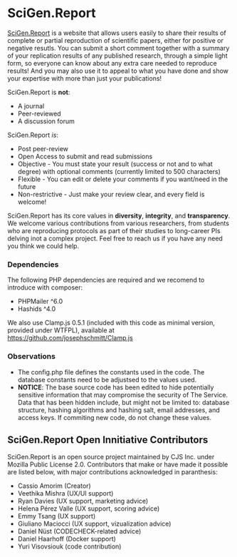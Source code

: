 # SciGen.Report

<a href="https://scigen.report">SciGen.Report</a> is a website that allows users easily to share their results of complete or partial reproduction of scientific papers, either for positive or negative resutls. You can submit a short comment together with a summary of your replication results of any published research, through a simple light form, so everyone can know about any extra care needed to reproduce results! And you may also use it to appeal to what you have done and show your expertise with more than just your publications!

SciGen.Report is **not**:
- A journal
- Peer-reviewed
- A discussion forum

SciGen.Report *is*:
- Post peer-review
- Open Access to submit and read submissions
- Objective - You must state your result (success or not and to what degree) with optional comments (currently limited to 500 characters)
- Flexible - You can edit or delete your comments if you want/need in the future
- Non-restrictive - Just make your review clear, and every field is welcome!

SciGen.Report has its core values in **diversity**, **integrity**, and **transparency**. We welcome various contributions from various researchers, from students who are reproducing protocols as part of their studies to long-career PIs delving inot a complex project. Feel free to reach us if you have any need you think we could help.

### Dependencies

The following PHP dependencies are required and we recomend to introduce with composer:
- PHPMailer ^6.0
- Hashids ^4.0 

We also use Clamp.js 0.5.1 (included with this code as minimal version, provided under WTFPL), available at https://github.com/josephschmitt/Clamp.js

### Observations

- The config.php file defines the constants used in the code. The database constants need to be adjustsed to the values used.
- **NOTICE**: The base source code has been edited to hide potentially sensitive information that may compromise the security of The Service. Data that has been hidden include, but might not be limited to: database structure, hashing algorithms and hashing salt, email addresses, and access keys. If commiting new code, do not change these values.

## SciGen.Report Open Innitiative Contributors

SciGen.Report is an open source project maintained by CJS Inc. under Mozilla Public License 2.0. Contributors that make or have made it possible are listed below, with major contributions acknowledged in paranthesis:

- Cassio Amorim (Creator)
- Veethika Mishra (UX/UI support)
- Ryan Davies (UX support, marketing advice)
- Helena Pérez Valle (UX support, scoring advice)
- Emmy Tsang (UX support)
- Giuliano Maciocci (UX support, vizualization advice)
- Daniel Nüst (CODECHECK-related advice)
- Daniel Haarhoff (Docker support)
- Yuri Visovsiouk (code contribution)
